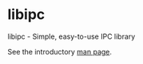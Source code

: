 
# libipc

libipc - Simple, easy-to-use IPC library

See the introductory [man page](man/libipc.7.md).

